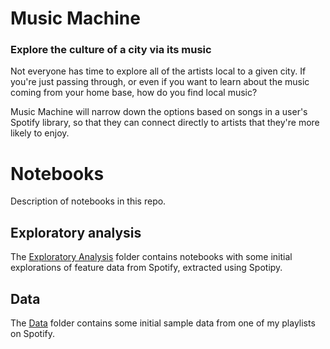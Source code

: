 # Music Machine
### Explore the culture of a city via its music 

Not everyone has time to explore all of the artists local to a given city. If you're just passing through, or even if you want to learn about the music coming from your home base, how do you find local music? 

Music Machine will narrow down the options based on songs in a user's Spotify library, so that they can connect directly to artists that they're more likely to enjoy. 

# Notebooks
Description of notebooks in this repo.

## Exploratory analysis
The [Exploratory Analysis](https://github.com/stasianik/music-machine/tree/master/exploratory_analysis) folder contains notebooks with some initial explorations of feature data from Spotify, extracted using Spotipy.

## Data
The [Data](https://github.com/stasianik/music-machine/tree/master/data) folder contains some initial sample data from one of my playlists on Spotify. 
